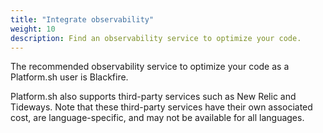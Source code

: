 ```yaml
---
title: "Integrate observability"
weight: 10
description: Find an observability service to optimize your code.
---
```


The recommended observability service to optimize your code as a Platform.sh user is Blackfire.

Platform.sh also supports third-party services such as New Relic and Tideways.
Note that these third-party services have their own associated cost,
are language-specific, and may not be available for all languages.
